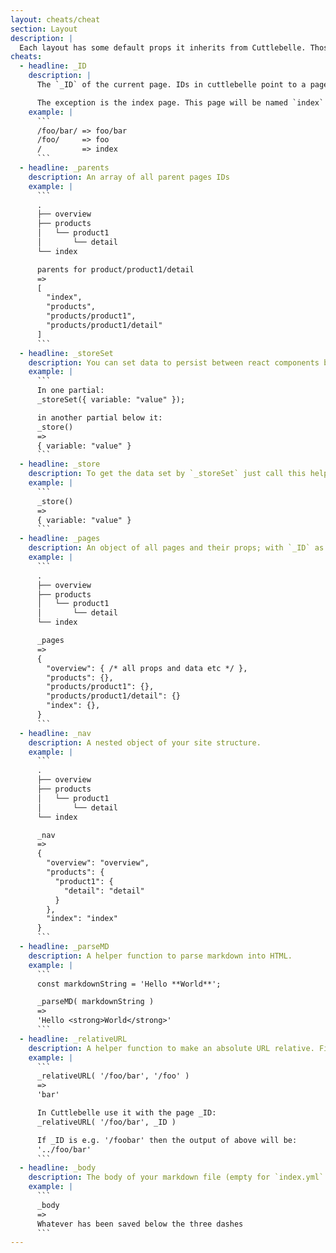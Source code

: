 ```yaml
---
layout: cheats/cheat
section: Layout
description: |
  Each layout has some default props it inherits from Cuttlebelle. Those props begin with an underscore and are described below.
cheats:
  - headline: _ID
    description: |
      The `_ID` of the current page. IDs in cuttlebelle point to a page and a derived from their relative url. They are therefor unique to each page.

      The exception is the index page. This page will be named `index` by default and can be changed in the settings.
    example: |
      ```
      /foo/bar/ => foo/bar
      /foo/     => foo
      /         => index
      ```
  - headline: _parents
    description: An array of all parent pages IDs
    example: |
      ```
      .
      ├── overview
      ├── products
      │   └── product1
      │       └── detail
      └── index

      parents for product/product1/detail
      =>
      [
        "index",
        "products",
        "products/product1",
        "products/product1/detail"
      ]
      ```
  - headline: _storeSet
    description: You can set data to persist between react components by setting them with this helper.
    example: |
      ```
      In one partial:
      _storeSet({ variable: "value" });

      in another partial below it:
      _store()
      =>
      { variable: "value" }
      ```
  - headline: _store
    description: To get the data set by `_storeSet` just call this helper function
    example: |
      ```
      _store()
      =>
      { variable: "value" }
      ```
  - headline: _pages
    description: An object of all pages and their props; with `_ID` as their key.
    example: |
      ```
      .
      ├── overview
      ├── products
      │   └── product1
      │       └── detail
      └── index

      _pages
      =>
      {
        "overview": { /* all props and data etc */ },
        "products": {},
        "products/product1": {},
        "products/product1/detail": {}
        "index": {},
      }
      ```
  - headline: _nav
    description: A nested object of your site structure.
    example: |
      ```
      .
      ├── overview
      ├── products
      │   └── product1
      │       └── detail
      └── index

      _nav
      =>
      {
        "overview": "overview",
        "products": {
          "product1": {
            "detail": "detail"
          }
        },
        "index": "index"
      }
      ```
  - headline: _parseMD
    description: A helper function to parse markdown into HTML.
    example: |
      ```
      const markdownString = 'Hello **World**';

      _parseMD( markdownString )
      =>
      'Hello <strong>World</strong>'
      ```
  - headline: _relativeURL
    description: A helper function to make an absolute URL relative. First argument is the target, second is the base.
    example: |
      ```
      _relativeURL( '/foo/bar', '/foo' )
      =>
      'bar'

      In Cuttlebelle use it with the page _ID:
      _relativeURL( '/foo/bar', _ID )

      If _ID is e.g. '/foobar' then the output of above will be:
      '../foo/bar'
      ```
  - headline: _body
    description: The body of your markdown file (empty for `index.yml` files).
    example: |
      ```
      _body
      =>
      Whatever has been saved below the three dashes
      ```
---
```

